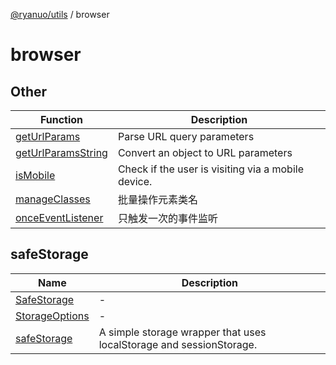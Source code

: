 [@ryanuo/utils](../index.md) / browser

# browser

## Other

| Function | Description |
| ------ | ------ |
| [getUrlParams](functions/getUrlParams.md) | Parse URL query parameters |
| [getUrlParamsString](functions/getUrlParamsString.md) | Convert an object to URL parameters |
| [isMobile](functions/isMobile.md) | Check if the user is visiting via a mobile device. |
| [manageClasses](functions/manageClasses.md) | 批量操作元素类名 |
| [onceEventListener](functions/onceEventListener.md) | 只触发一次的事件监听 |

## safeStorage

| Name | Description |
| ------ | ------ |
| [SafeStorage](interfaces/SafeStorage.md) | - |
| [StorageOptions](interfaces/StorageOptions.md) | - |
| [safeStorage](variables/safeStorage.md) | A simple storage wrapper that uses localStorage and sessionStorage. |
